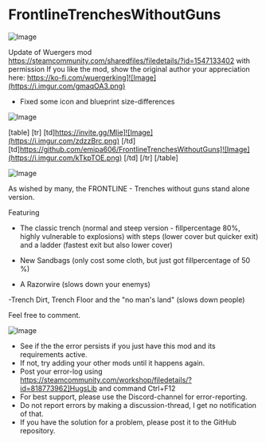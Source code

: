 # FrontlineTrenchesWithoutGuns

![Image](https://i.imgur.com/WAEzk68.png)

Update of Wuergers mod
https://steamcommunity.com/sharedfiles/filedetails/?id=1547133402
with permission
If you like the mod, show the original author your appreciation here: 
https://ko-fi.com/wuergerking]![Image](https://i.imgur.com/gmaqOA3.png)


- Fixed some icon and blueprint size-differences

![Image](https://i.imgur.com/7Gzt3Rg.png)


[table]
    [tr]
        [td]https://invite.gg/Mlie]![Image](https://i.imgur.com/zdzzBrc.png)
[/td]
        [td]https://github.com/emipa606/FrontlineTrenchesWithoutGuns]![Image](https://i.imgur.com/kTkpTOE.png)
[/td]
    [/tr]
[/table]
	
![Image](https://i.imgur.com/NOW7jU1.png)

As wished by many, the FRONTLINE - Trenches without guns stand alone version.


Featuring
- The classic trench (normal and steep version - fillpercentage 80%, highly vulnerable to explosions) with steps (lower cover but quicker exit) and a ladder (fastest exit but also lower cover)

- New Sandbags (only cost some cloth, but just got fillpercentage of 50 %)

- A Razorwire (slows down your enemys)

-Trench Dirt, Trench Floor and the "no man's land" (slows down people)


Feel free to comment.


![Image](https://i.imgur.com/Rs6T6cr.png)



-  See if the the error persists if you just have this mod and its requirements active.
-  If not, try adding your other mods until it happens again.
-  Post your error-log using https://steamcommunity.com/workshop/filedetails/?id=818773962]HugsLib and command Ctrl+F12
-  For best support, please use the Discord-channel for error-reporting.
-  Do not report errors by making a discussion-thread, I get no notification of that.
-  If you have the solution for a problem, please post it to the GitHub repository.



